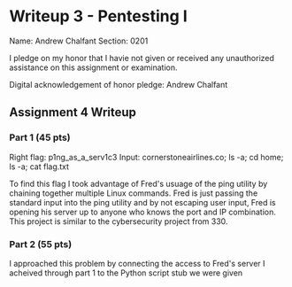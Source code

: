 Writeup 3 - Pentesting I
======

Name: Andrew Chalfant 
Section: 0201

I pledge on my honor that I havie not given or received any unauthorized assistance on this assignment or examination.

Digital acknowledgement of honor pledge: Andrew Chalfant 

## Assignment 4 Writeup

### Part 1 (45 pts)
Right flag: p1ng_as_a_serv1c3
Input: cornerstoneairlines.co; ls -a; cd home; ls -a; cat flag.txt

To find this flag I took advantage of Fred's usuage of the ping utility by chaining together multiple Linux commands. Fred is just passing the standard input into the ping utility and by not escaping user input, Fred is opening his server up to anyone who knows the port and IP combination. This project is similar to the cybersecurity project from 330. 

### Part 2 (55 pts)
I approached this problem by connecting the access to Fred's server I acheived through part 1 to the Python script stub we were given
